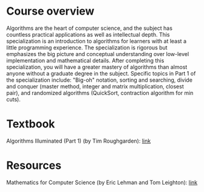 # Course overview
Algorithms are the heart of computer science, and the subject has countless practical applications as well as intellectual depth. This specialization is an introduction to algorithms for learners with at least a little programming experience. The specialization is rigorous but emphasizes the big picture and conceptual understanding over low-level implementation and mathematical details. After completing this specialization, you will have a greater mastery of algorithms than almost anyone without a graduate degree in the subject. Specific topics in Part 1 of the specialization include: "Big-oh" notation, sorting and searching, divide and conquer (master method, integer and matrix multiplication, closest pair), and randomized algorithms (QuickSort, contraction algorithm for min cuts).

# Textbook
Algorithms Illuminated (Part 1) (by Tim Roughgarden): [link](https://www.amazon.com/dp/0999282905)

# Resources
Mathematics for Computer Science (by Eric Lehman and Tom Leighton): [link](https://www.cs.princeton.edu/courses/archive/fall06/cos341/handouts/mathcs.pdf)
